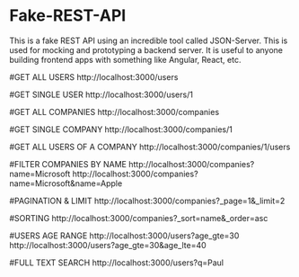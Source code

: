 # Fake-REST-API
This is a fake REST API using an incredible tool called JSON-Server. This is used for mocking and prototyping a backend server. It is useful to anyone building frontend apps with something like Angular, React, etc.

#GET ALL USERS
http://localhost:3000/users

#GET SINGLE USER
http://localhost:3000/users/1

#GET ALL COMPANIES
http://localhost:3000/companies

#GET SINGLE COMPANY
http://localhost:3000/companies/1

#GET ALL USERS OF A COMPANY
http://localhost:3000/companies/1/users

#FILTER COMPANIES BY NAME
http://localhost:3000/companies?name=Microsoft
http://localhost:3000/companies?name=Microsoft&name=Apple

#PAGINATION & LIMIT
http://localhost:3000/companies?_page=1&_limit=2

#SORTING
http://localhost:3000/companies?_sort=name&_order=asc

#USERS AGE RANGE
http://localhost:3000/users?age_gte=30
http://localhost:3000/users?age_gte=30&age_lte=40

#FULL TEXT SEARCH
http://localhost:3000/users?q=Paul